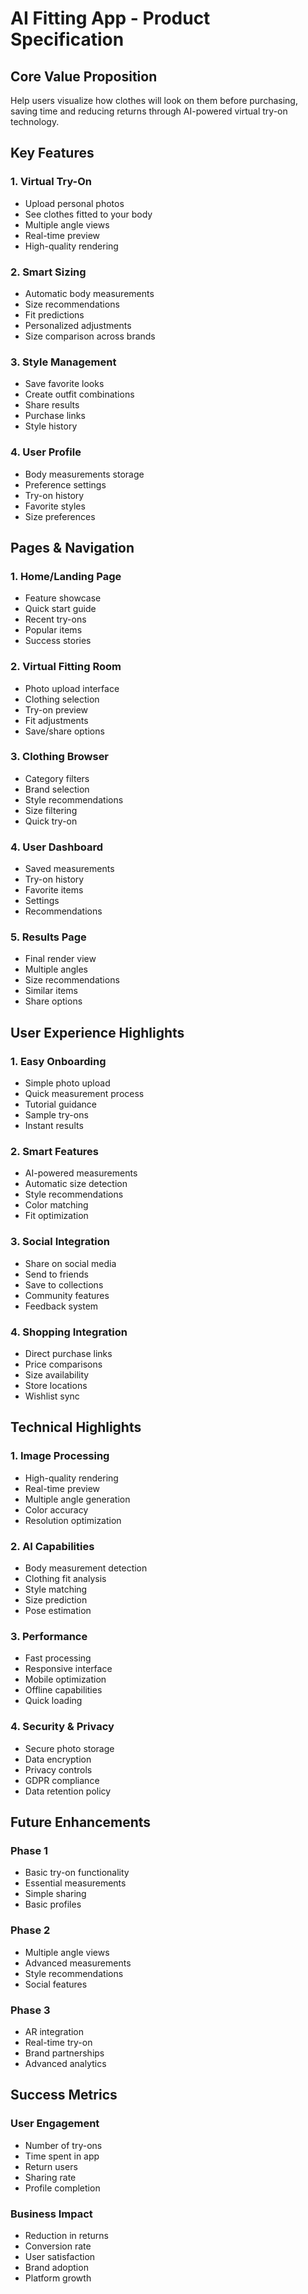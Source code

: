 # AI Fitting App - Product Specification

## Core Value Proposition

Help users visualize how clothes will look on them before purchasing, saving time and reducing returns through AI-powered virtual try-on technology.

## Key Features

### 1. Virtual Try-On
- Upload personal photos
- See clothes fitted to your body
- Multiple angle views
- Real-time preview
- High-quality rendering

### 2. Smart Sizing
- Automatic body measurements
- Size recommendations
- Fit predictions
- Personalized adjustments
- Size comparison across brands

### 3. Style Management
- Save favorite looks
- Create outfit combinations
- Share results
- Purchase links
- Style history

### 4. User Profile
- Body measurements storage
- Preference settings
- Try-on history
- Favorite styles
- Size preferences

## Pages & Navigation

### 1. Home/Landing Page
- Feature showcase
- Quick start guide
- Recent try-ons
- Popular items
- Success stories

### 2. Virtual Fitting Room
- Photo upload interface
- Clothing selection
- Try-on preview
- Fit adjustments
- Save/share options

### 3. Clothing Browser
- Category filters
- Brand selection
- Style recommendations
- Size filtering
- Quick try-on

### 4. User Dashboard
- Saved measurements
- Try-on history
- Favorite items
- Settings
- Recommendations

### 5. Results Page
- Final render view
- Multiple angles
- Size recommendations
- Similar items
- Share options

## User Experience Highlights

### 1. Easy Onboarding
- Simple photo upload
- Quick measurement process
- Tutorial guidance
- Sample try-ons
- Instant results

### 2. Smart Features
- AI-powered measurements
- Automatic size detection
- Style recommendations
- Color matching
- Fit optimization

### 3. Social Integration
- Share on social media
- Send to friends
- Save to collections
- Community features
- Feedback system

### 4. Shopping Integration
- Direct purchase links
- Price comparisons
- Size availability
- Store locations
- Wishlist sync

## Technical Highlights

### 1. Image Processing
- High-quality rendering
- Real-time preview
- Multiple angle generation
- Color accuracy
- Resolution optimization

### 2. AI Capabilities
- Body measurement detection
- Clothing fit analysis
- Style matching
- Size prediction
- Pose estimation

### 3. Performance
- Fast processing
- Responsive interface
- Mobile optimization
- Offline capabilities
- Quick loading

### 4. Security & Privacy
- Secure photo storage
- Data encryption
- Privacy controls
- GDPR compliance
- Data retention policy

## Future Enhancements

### Phase 1
- Basic try-on functionality
- Essential measurements
- Simple sharing
- Basic profiles

### Phase 2
- Multiple angle views
- Advanced measurements
- Style recommendations
- Social features

### Phase 3
- AR integration
- Real-time try-on
- Brand partnerships
- Advanced analytics

## Success Metrics

### User Engagement
- Number of try-ons
- Time spent in app
- Return users
- Sharing rate
- Profile completion

### Business Impact
- Reduction in returns
- Conversion rate
- User satisfaction
- Brand adoption
- Platform growth 